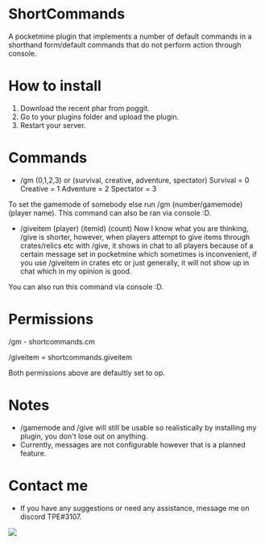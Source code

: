 # ShortCommands

A pocketmine plugin that implements a number of default commands in a shorthand form/default commands that do not perform action through console.

# How to install
1. Download the recent phar from poggit.
2. Go to your plugins folder and upload the plugin.
3. Restart your server.

# Commands
- /gm (0,1,2,3) or (survival, creative, adventure, spectator)
Survival = 0 
Creative = 1
Adventure = 2
Spectator = 3

To set the gamemode of somebody else run /gm (number/gamemode) (player name).
This command can also be ran via console :D.

- /giveitem (player) (itemid) (count)
Now I know what you are thinking, /give is shorter, however, when players attempt to give items through crates/relics etc with /give, it shows in chat to all players because of a certain message set in pocketmine which sometimes is inconvenient, if you use /giveitem in crates etc or just generally, it will not show up in chat which in my opinion is good.

You can also run this command via console :D.

# Permissions
/gm - shortcommands.cm

/giveitem = shortcommands.giveitem

Both permissions above are defaultly set to op.

# Notes
- /gamemode and /give will still be usable so realistically by installing my plugin, you don't lose out on anything.
- Currently, messages are not configurable however that is a planned feature.

# Contact me 
- If you have any suggestions or need any assistance, message me on discord TPE#3107.

[![](https://poggit.pmmp.io/shield.state/ShortCommands)](https://poggit.pmmp.io/p/ShortCommands)


